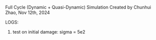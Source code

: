 Full Cycle (Dynamic + Quasi-Dynamic) Simulation
Created by Chunhui Zhao, Nov 12th, 2024

LOGS:
1. test on initial damage: sigma = 5e2